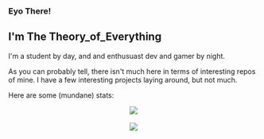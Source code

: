 ### Eyo There!
## I'm The Theory_of_Everything

I'm a student by day, and and enthusuast dev and gamer by night.

As you can probably tell, there isn't much here in terms of interesting repos of mine. I have a few interesting projects laying around, but not much.

Here are some (mundane) stats:
<div align="center">
  <img align="center" src="https://github-readme-stats.vercel.app/api?username=Theory-of-Everything&theme=ayu-mirage&show_icons=true">
</div>
<br>
<div align="center">
  <img align="center" src="https://github-readme-stats.vercel.app/api/top-langs/?username=Theory-of-Everything">
</div>

